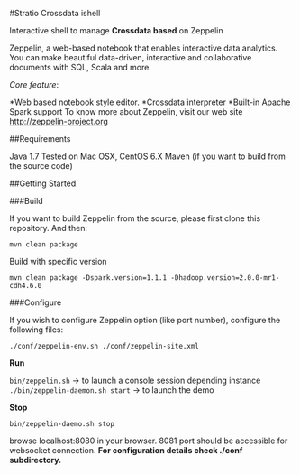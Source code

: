 #Stratio Crossdata ishell


Interactive shell to manage **Crossdata based** on Zeppelin

Zeppelin, a web-based notebook that enables interactive data analytics. You can make beautiful data-driven, interactive and collaborative documents with SQL, Scala and more.

_Core feature_:

*Web based notebook style editor.
*Crossdata interpreter
*Built-in Apache Spark support
To know more about Zeppelin, visit our web site http://zeppelin-project.org

##Requirements


Java 1.7
Tested on Mac OSX, CentOS 6.X
Maven (if you want to build from the source code)

##Getting Started


###Build

If you want to build Zeppelin from the source, please first clone this repository. And then:

`mvn clean package`

Build with specific version

`mvn clean package -Dspark.version=1.1.1 -Dhadoop.version=2.0.0-mr1-cdh4.6.0`

###Configure

If you wish to configure Zeppelin option (like port number), configure the following files:

`./conf/zeppelin-env.sh
./conf/zeppelin-site.xml`

**Run**

`bin/zeppelin.sh` -> to launch a console session depending instance 
`./bin/zeppelin-daemon.sh start` -> to launch the demo

**Stop**

`bin/zeppelin-daemo.sh stop`

browse localhost:8080 in your browser. 8081 port should be accessible for websocket connection.
**For configuration details check ./conf subdirectory.**
